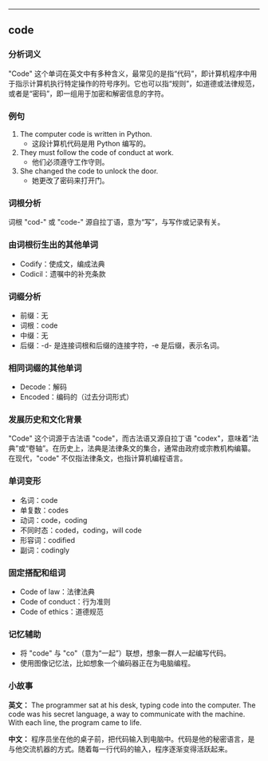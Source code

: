 
---------------
## code
### 分析词义
"Code" 这个单词在英文中有多种含义，最常见的是指“代码”，即计算机程序中用于指示计算机执行特定操作的符号序列。它也可以指“规则”，如道德或法律规范，或者是“密码”，即一组用于加密和解密信息的字符。

### 例句
1. The computer code is written in Python.
   - 这段计算机代码是用 Python 编写的。
2. They must follow the code of conduct at work.
   - 他们必须遵守工作守则。
3. She changed the code to unlock the door.
   - 她更改了密码来打开门。

### 词根分析
词根 "cod-" 或 "code-" 源自拉丁语，意为“写”，与写作或记录有关。

### 由词根衍生出的其他单词
- Codify：使成文，编成法典
- Codicil：遗嘱中的补充条款

### 词缀分析
- 前缀：无
- 词根：code
- 中缀：无
- 后缀：-d- 是连接词根和后缀的连接字符，-e 是后缀，表示名词。

### 相同词缀的其他单词
- Decode：解码
- Encoded：编码的（过去分词形式）

### 发展历史和文化背景
"Code" 这个词源于古法语 "code"，而古法语又源自拉丁语 "codex"，意味着“法典”或“卷轴”。在历史上，法典是法律条文的集合，通常由政府或宗教机构编纂。在现代，"code" 不仅指法律条文，也指计算机编程语言。

### 单词变形
- 名词：code
- 单复数：codes
- 动词：code，coding
- 不同时态：coded，coding，will code
- 形容词：codified
- 副词：codingly

### 固定搭配和组词
- Code of law：法律法典
- Code of conduct：行为准则
- Code of ethics：道德规范

### 记忆辅助
- 将 "code" 与 "co"（意为“一起”）联想，想象一群人一起编写代码。
- 使用图像记忆法，比如想象一个编码器正在为电脑编程。

### 小故事
**英文：**
The programmer sat at his desk, typing code into the computer. The code was his secret language, a way to communicate with the machine. With each line, the program came to life.

**中文：**
程序员坐在他的桌子前，把代码输入到电脑中。代码是他的秘密语言，是与他交流机器的方式。随着每一行代码的输入，程序逐渐变得活跃起来。

